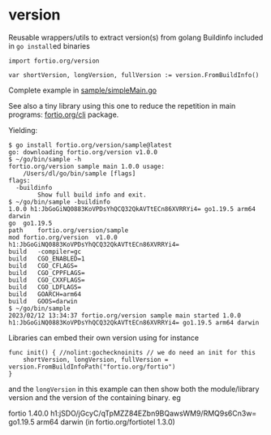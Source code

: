 # version
Reusable wrappers/utils to extract version(s) from golang Buildinfo included in `go install`ed binaries

```golang
import fortio.org/version

var shortVersion, longVersion, fullVersion := version.FromBuildInfo()
```

Complete example in [sample/simpleMain.go](sample/simpleMain.go)

See also a tiny library using this one to reduce the repetition in main programs: [fortio.org/cli](https://github.com/fortio/cli#cli) package.

Yielding:
```shell
$ go install fortio.org/version/sample@latest
go: downloading fortio.org/version v1.0.0
$ ~/go/bin/sample -h
fortio.org/version sample main 1.0.0 usage:
	/Users/dl/go/bin/sample [flags]
flags:
  -buildinfo
    	Show full build info and exit.
$ ~/go/bin/sample -buildinfo
1.0.0 h1:JbGoGiNQ0883KoVPDsYhQCQ32QkAVTtECn86XVRRYi4= go1.19.5 arm64 darwin
go	go1.19.5
path	fortio.org/version/sample
mod	fortio.org/version	v1.0.0	h1:JbGoGiNQ0883KoVPDsYhQCQ32QkAVTtECn86XVRRYi4=
build	-compiler=gc
build	CGO_ENABLED=1
build	CGO_CFLAGS=
build	CGO_CPPFLAGS=
build	CGO_CXXFLAGS=
build	CGO_LDFLAGS=
build	GOARCH=arm64
build	GOOS=darwin
$ ~/go/bin/sample
2023/02/12 13:34:37 fortio.org/version sample main started 1.0.0 h1:JbGoGiNQ0883KoVPDsYhQCQ32QkAVTtECn86XVRRYi4= go1.19.5 arm64 darwin
```

Libraries can embed their own version using for instance
```golang
func init() { //nolint:gochecknoinits // we do need an init for this
	shortVersion, longVersion, fullVersion = version.FromBuildInfoPath("fortio.org/fortio")
}
```

and the `longVersion` in this example can then show both the module/library version and the version of the containing binary. eg

fortio 1.40.0 h1:jSDO/jGcyC/qTpMZZ84EZbn9BQawsWM9/RMQ9s6Cn3w= go1.19.5 arm64 darwin (in fortio.org/fortiotel 1.3.0)
